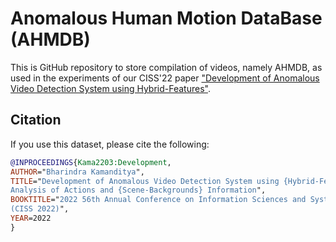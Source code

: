# Anomalous Human Motion DataBase (AHMDB)

This is GitHub repository to store compilation of videos, namely AHMDB, as used in the experiments of our CISS'22 paper ["Development of Anomalous Video Detection System using Hybrid-Features"](https://github.com/barondra/AHMDB).

## Citation

If you use this dataset, please cite the following:

```bibtex
@INPROCEEDINGS{Kama2203:Development,
AUTHOR="Bharindra Kamanditya",
TITLE="Development of Anomalous Video Detection System using {Hybrid-Features}
Analysis of Actions and {Scene-Backgrounds} Information",
BOOKTITLE="2022 56th Annual Conference on Information Sciences and Systems (CISS)
(CISS 2022)",
YEAR=2022
}
```
